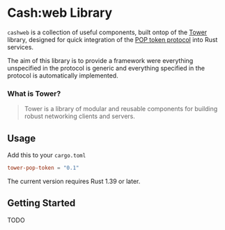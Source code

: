 # Cash:web Library

`cashweb` is a collection of useful components, built ontop of the [Tower](https://github.com/tower-rs/tower) library, designed for quick integration of the [POP token protocol](https://github.com/cashweb/specifications/blob/doc/bip70-token-protocol/proof-of-payment-token/specification.mediawiki#cite_ref-1-0) into Rust services.

The aim of this library is to provide a framework were everything unspecified in the protocol is generic and everything specified in the protocol is automatically implemented.

### What is Tower?

> Tower is a library of modular and reusable components for building robust networking clients and servers.

## Usage

Add this to your `cargo.toml`

```toml
tower-pop-token = "0.1"
```

The current version requires Rust 1.39 or later.


## Getting Started

TODO
